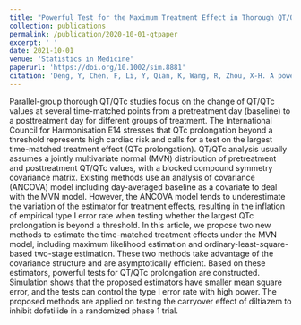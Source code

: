 ```yaml
---
title: "Powerful Test for the Maximum Treatment Effect in Thorough QT/QTc Studies"
collection: publications
permalink: /publication/2020-10-01-qtpaper
excerpt: ' '
date: 2021-10-01
venue: 'Statistics in Medicine'
paperurl: 'https://doi.org/10.1002/sim.8881'
citation: 'Deng, Y, Chen, F, Li, Y, Qian, K, Wang, R, Zhou, X-H. A powerful test for the maximum treatment effect in thorough QT/QTc studies. Statistics in Medicine. 2021; 40: 1947– 1959. https://doi.org/10.1002/sim.8881'
---
```


Parallel-group thorough QT/QTc studies focus on the change of QT/QTc values at several time-matched points from a pretreatment day (baseline) to a posttreatment day for different groups of treatment. The International Council for Harmonisation E14 stresses that QTc prolongation beyond a threshold represents high cardiac risk and calls for a test on the largest time-matched treatment effect (QTc prolongation). QT/QTc analysis usually assumes a jointly multivariate normal (MVN) distribution of pretreatment and posttreatment QT/QTc values, with a blocked compound symmetry covariance matrix. Existing methods use an analysis of covariance (ANCOVA) model including day-averaged baseline as a covariate to deal with the MVN model. However, the ANCOVA model tends to underestimate the variation of the estimator for treatment effects, resulting in the inflation of empirical type I error rate when testing whether the largest QTc prolongation is beyond a threshold. In this article, we propose two new methods to estimate the time-matched treatment effects under the MVN model, including maximum likelihood estimation and ordinary-least-square-based two-stage estimation. These two methods take advantage of the covariance structure and are asymptotically efficient. Based on these estimators, powerful tests for QT/QTc prolongation are constructed. Simulation shows that the proposed estimators have smaller mean square error, and the tests can control the type I error rate with high power. The proposed methods are applied on testing the carryover effect of diltiazem to inhibit dofetilide in a randomized phase 1 trial.